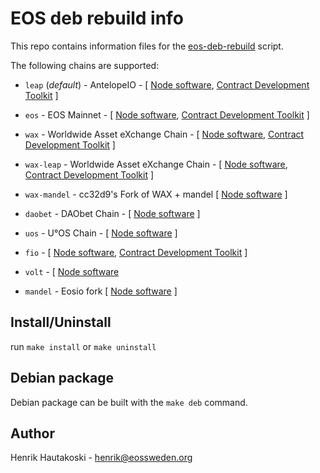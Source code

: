# EOS deb rebuild info

This repo contains information files for the [eos-deb-rebuild](https://github.com/eosswedenorg/eos-deb-rebuild) script.

The following chains are supported:

* `leap` (*default*) - AntelopeIO - [ [Node software](https://github.com/AntelopeIO/leap), [Contract Development Toolkit](https://github.com/AntelopeIO/cdt) ]

* `eos` - EOS Mainnet - [ [Node software](https://github.com/eosio/eos), [Contract Development Toolkit](https://github.com/eosio/eosio.cdt) ]

* `wax` - Worldwide Asset eXchange Chain - [ [Node software](https://github.com/worldwide-asset-exchange/wax-leap), [Contract Development Toolkit](https://github.com/worldwide-asset-exchange/wax-cdt) ]

* `wax-leap` - Worldwide Asset eXchange Chain - [ [Node software](https://github.com/cc32d9/wax-leap), [Contract Development Toolkit](https://github.com/worldwide-asset-exchange/wax-cdt) ]

* `wax-mandel` - cc32d9's Fork of WAX + mandel [ [Node software](https://github.com/cc32d9/wax-mandel) ]

* `daobet` - DAObet Chain - [ [Node software](https://github.com/DaoCasino/DAObet) ]

* `uos` - U°OS Chain - [ [Node software](https://github.com/UOSnetwork/uos) ]

* `fio` - [ [Node software](https://github.com/fioprotocol/fio), [Contract Development Toolkit](https://github.com/fioprotocol/fio.cdt) ]

* `volt` - [ [Node software](https://github.com/VOLTChain/volt)

* `mandel` - Eosio fork [ [Node software](https://github.com/eosnetworkfoundation/mandel) ]

## Install/Uninstall

run `make install` or `make uninstall`

## Debian package

Debian package can be built with the `make deb` command.

## Author

Henrik Hautakoski - [henrik@eossweden.org](mailto:henrik@eossweden.org)
